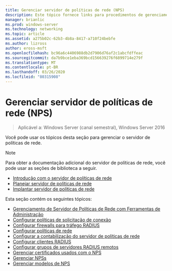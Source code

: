 ```yaml
---
title: Gerenciar servidor de políticas de rede (NPS)
description: Este tópico fornece links para procedimentos de gerenciamento para o servidor de políticas de rede no Windows Server 2016 e inclui links para diretrizes adicionais sobre o NPS.
manager: brianlic
ms.prod: windows-server
ms.technology: networking
ms.topic: article
ms.assetid: a275b02c-62b3-4b8a-8417-a710f24bebfe
ms.author: lizross
author: eross-msft
ms.openlocfilehash: bc96a6c4406988db2d7906d76af2c1abcfdffeac
ms.sourcegitcommit: da7b9bce1eba369bcd156639276f6899714e279f
ms.translationtype: MT
ms.contentlocale: pt-BR
ms.lasthandoff: 03/26/2020
ms.locfileid: "80315908"
---
```

# <a name="manage-network-policy-server-nps"></a>Gerenciar servidor de políticas de rede (NPS)

>Aplicável a: Windows Server (canal semestral), Windows Server 2016

Você pode usar os tópicos desta seção para gerenciar o servidor de políticas de rede.  
  
>[!NOTE]
>Para obter a documentação adicional do servidor de políticas de rede, você pode usar as seções de biblioteca a seguir.  
>- [Introdução com o servidor de políticas de rede](nps-getstart-top.md)
>- [Planejar servidor de políticas de rede](nps-plan-top.md)
>- [Implantar servidor de políticas de rede](nps-deploy.md)  
  
Esta seção contém os seguintes tópicos:  
  
- [Gerenciamento de Servidor de Políticas de Rede com Ferramentas de Administração](nps-admintools.md)
- [Configurar políticas de solicitação de conexão](nps-crp-configure.md)
- [Configurar firewalls para tráfego RADIUS](nps-firewalls-configure.md)
- [Configurar políticas de rede](nps-np-configure.md)
- [Configurar a contabilização do servidor de políticas de rede](nps-accounting-configure.md)
- [Configurar clientes RADIUS](nps-radius-clients-configure.md)
- [Configurar grupos de servidores RADIUS remotos](nps-crp-rrsg-configure.md)
- [Gerenciar certificados usados com o NPS](nps-manage-certificates.md)
- [Gerenciar NPSs](nps-manage-servers.md)
- [Gerenciar modelos de NPS](nps-manage-templates.md)

